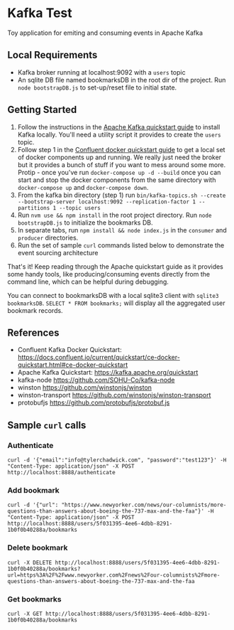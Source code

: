 # Kafka Test

Toy application for emiting and consuming events in Apache Kafka

## Local Requirements
* Kafka broker running at localhost:9092 with a `users` topic
* An sqlite DB file named bookmarksDB in the root dir of the project. Run `node bootstrapDB.js` to set-up/reset file to initial state.

## Getting Started

1. Follow the instructions in the [Apache Kafka quickstart guide](https://kafka.apache.org/quickstart) to install Kafka locally.
You'll need a utility script it provides to create the `users` topic.
2. Follow step 1 in the [Confluent docker quickstart guide](https://docs.confluent.io/current/quickstart/ce-docker-quickstart.html#ce-docker-quickstart)
to get a local set of docker components up and running. We really just need the broker but it provides a bunch of stuff if you want
to mess around some more. Protip - once you've run `docker-compose up -d --build` once you can start and stop the docker components
from the same directory with `docker-compose up` and `docker-compose down`.
3. From the kafka bin directory (step 1) run `bin/kafka-topics.sh --create --bootstrap-server localhost:9092 --replication-factor 1 --partitions 1 --topic users`
4. Run `nvm use && npm install` in the root project directory. Run `node bootstrapDB.js` to initialize the bookmarks DB.
5. In separate tabs, run `npm install && node index.js` in the `consumer` and `producer` directories.
6. Run the set of sample `curl` commands listed below to demonstrate the event sourcing architecture

That's it! Keep reading through the Apache quickstart guide as it provides some handy tools, like producing/consuming events directly
from the command line, which can be helpful during debugging.

You can connect to bookmarksDB with a local sqlite3 client with `sqlite3 bookmarksDB`. `SELECT * FROM bookmarks;` will display
all the aggregated user bookmark records.


## References

* Confluent Kafka Docker Quickstart: https://docs.confluent.io/current/quickstart/ce-docker-quickstart.html#ce-docker-quickstart
* Apache Kafka Quickstart: https://kafka.apache.org/quickstart
* kafka-node https://github.com/SOHU-Co/kafka-node
* winston https://github.com/winstonjs/winston
* winston-transport https://github.com/winstonjs/winston-transport
* protobufjs https://github.com/protobufjs/protobuf.js

## Sample `curl` calls

### Authenticate
```
curl -d '{"email":"info@tylerchadwick.com", "password":"test123"}' -H "Content-Type: application/json" -X POST http://localhost:8888/authenticate
```

### Add bookmark
```
curl -d '{"url": "https://www.newyorker.com/news/our-columnists/more-questions-than-answers-about-boeing-the-737-max-and-the-faa"}' -H "Content-Type: application/json" -X POST http://localhost:8888/users/5f031395-4ee6-4dbb-8291-1b0f0b40288a/bookmarks
```

### Delete bookmark
```
curl -X DELETE http://localhost:8888/users/5f031395-4ee6-4dbb-8291-1b0f0b40288a/bookmarks?url=https%3A%2F%2Fwww.newyorker.com%2Fnews%2Four-columnists%2Fmore-questions-than-answers-about-boeing-the-737-max-and-the-faa
```

### Get bookmarks
```
curl -X GET http://localhost:8888/users/5f031395-4ee6-4dbb-8291-1b0f0b40288a/bookmarks
```

